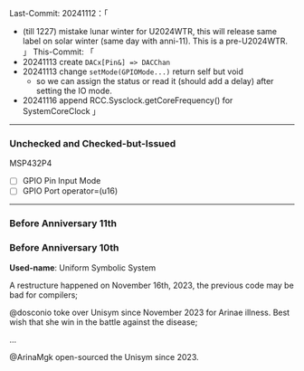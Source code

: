 Last-Commit: 20241112：「 
+ (till 1227) mistake lunar winter for U2024WTR, this will release same label on solar winter (same day with anni-11). This is a pre-U2024WTR.
」
This-Commit: 「
+ 20241113 create `DACx[Pin&] => DACChan`
+ 20241113 change `setMode(GPIOMode...)` return self but void
	* so we can assign the status or read it (should add a delay) after setting the IO mode.
+ 20241116 append RCC.Sysclock.getCoreFrequency() for SystemCoreClock
」
---

### Unchecked and Checked-but-Issued

MSP432P4
- [ ] GPIO Pin  Input Mode
- [ ] GPIO Port operator=(u16)

---

### Before Anniversary 11th


### Before Anniversary 10th

**Used-name**: Uniform Symbolic System

A restructure happened on November 16th, 2023, the previous code may be bad for compilers;

@dosconio toke over Unisym since November 2023 for Arinae illness. Best wish that she win in the battle against the disease;

...

@ArinaMgk open-sourced the Unisym since 2023.